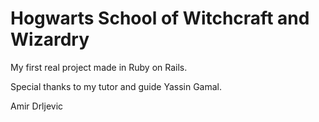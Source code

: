 # Hogwarts School of Witchcraft and Wizardry

My first real project made in Ruby on Rails. 

Special thanks to my tutor and guide Yassin Gamal.

Amir Drljevic
